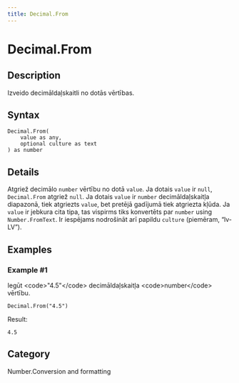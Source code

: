 ```yaml
---
title: Decimal.From
---
```


# Decimal.From


## Description

Izveido decimāldaļskaitli no dotās vērtības.


## Syntax

```powerquery
Decimal.From(
    value as any,
    optional culture as text
) as number
```


## Details

Atgriež decimālo <code>number</code> vērtību no dotā <code>value</code>. Ja dotais <code>value</code> ir <code>null</code>, <code>Decimal.From</code> atgriež <code>null</code>.  Ja dotais <code>value</code> ir <code>number</code> decimāldaļskaitļa diapazonā, tiek atgriezts <code>value</code>, bet pretējā gadījumā tiek atgriezta kļūda. Ja <code>value</code> ir jebkura cita tipa, tas vispirms tiks konvertēts par <code>number</code> using <code>Number.FromText</code>. Ir iespējams nodrošināt arī papildu <code>culture</code> (piemēram, “lv-LV”).


## Examples

### Example #1 
Iegūt &lt;code&gt;&#34;4.5&#34;&lt;/code&gt; decimāldaļskaitļa &lt;code&gt;number&lt;/code&gt; vērtību.
```powerquery
Decimal.From("4.5")
```

Result: 
```powerquery
4.5
```




## Category
Number.Conversion and formatting

